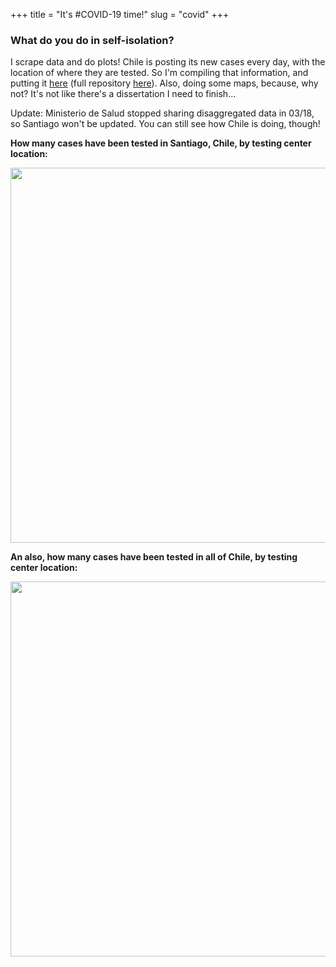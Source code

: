 +++ 
title = "It's #COVID-19 time!"
slug = "covid"
+++

### What do you do in self-isolation?

I scrape data and do plots! Chile is posting its new cases every day, with the location of where they are tested. So I'm compiling that information, and putting it [here](/files/data_covid.csv) (full repository [here](https://github.com/maibennett/code/tree/master/covid)). Also, doing some maps, because, why not? It's not like there's a dissertation I need to finish...

Update: Ministerio de Salud stopped sharing disaggregated data in 03/18, so Santiago won't be updated. You can still see how Chile is doing, though!

**How many cases have been tested in Santiago, Chile, by testing center location:**
<p align="center">
<img src="/images/covid.gif" width="600">
</p>


**An also, how many cases have been tested in all of Chile, by testing center location:**
<p align="center">
<img src="/images/covid_chile.gif" width="600">
</p>
